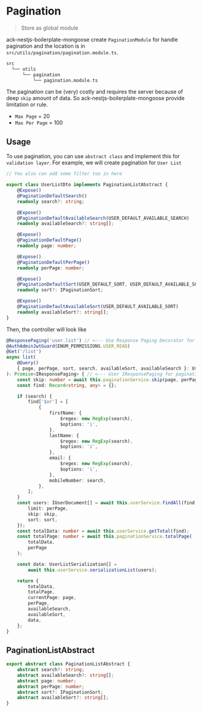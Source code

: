 
# Pagination

> Store as global module

ack-nestjs-boilerplate-mongoose create `PaginationModule` for handle pagination and the location is in `src/utils/pagination/pagination.module.ts`.

```txt
src
  └── utils
      └── pagination 
          └── pagination.module.ts
```

The pagination can be (very) costly and requires the server because of deep `skip` amount of data. So ack-nestjs-boilerplate-mongoose provide limitation or rule.

- `Max Page` = 20
- `Max Per Page` = 100

## Usage

To use pagination, you can use `abstract class` and implement this for `validation layer`. For example, we will create pagination for `User List`

```typescript
// You also can add some filter too in here

export class UserListDto implements PaginationListAbstract {
    @Expose()
    @PaginationDefaultSearch()
    readonly search?: string;

    @Expose()
    @PaginationDefaultAvailableSearch(USER_DEFAULT_AVAILABLE_SEARCH)
    readonly availableSearch?: string[];

    @Expose()
    @PaginationDefaultPage()
    readonly page: number;

    @Expose()
    @PaginationDefaultPerPage()
    readonly perPage: number;

    @Expose()
    @PaginationDefaultSort(USER_DEFAULT_SORT, USER_DEFAULT_AVAILABLE_SORT)
    readonly sort?: IPaginationSort;

    @Expose()
    @PaginationDefaultAvailableSort(USER_DEFAULT_AVAILABLE_SORT)
    readonly availableSort?: string[];
}
```

Then, the controller will look like

```typescript
@ResponsePaging('user.list') // <--- Use Response Paging Decorator for pagination
@AuthAdminJwtGuard(ENUM_PERMISSIONS.USER_READ)
@Get('/list')
async list(
    @Query()
    { page, perPage, sort, search, availableSort, availableSearch }: UserListDto // <--- The output here
): Promise<IResponsePaging> { // <--- User IResponsePaging for pagination
    const skip: number = await this.paginationService.skip(page, perPage);
    const find: Record<string, any> = {};

    if (search) {
        find['$or'] = [
            {
                firstName: {
                    $regex: new RegExp(search),
                    $options: 'i',
                },
                lastName: {
                    $regex: new RegExp(search),
                    $options: 'i',
                },
                email: {
                    $regex: new RegExp(search),
                    $options: 'i',
                },
                mobileNumber: search,
            },
        ];
    }
    const users: IUserDocument[] = await this.userService.findAll(find, {
        limit: perPage,
        skip: skip,
        sort: sort,
    });
    const totalData: number = await this.userService.getTotal(find);
    const totalPage: number = await this.paginationService.totalPage(
        totalData,
        perPage
    );

    const data: UserListSerialization[] =
        await this.userService.serializationList(users);

    return {
        totalData,
        totalPage,
        currentPage: page,
        perPage,
        availableSearch,
        availableSort,
        data,
    };
}
```

## PaginationListAbstract

```typescript
export abstract class PaginationListAbstract {
    abstract search?: string;
    abstract availableSearch?: string[];
    abstract page: number;
    abstract perPage: number;
    abstract sort?: IPaginationSort;
    abstract availableSort?: string[];
}
```
